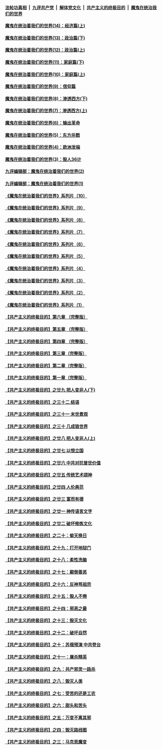 

####  [法轮功真相](../../../../basic/blob/master/README.md?t=10100838) &nbsp;|&nbsp; [九评共产党](../../../../9ping.md/blob/master/README.md?t=10100838) &nbsp;|&nbsp; [解体党文化](../../../../jtdwh.md/blob/master/README.md?t=10100838)  &nbsp;|&nbsp; [共产主义的终极目的](../../../../gczydzjmd.md/blob/master/README.md?t=10100838) &nbsp;|&nbsp; [魔鬼在统治我们的世界](../../../../mgztzwmdsj.md/blob/master/README.md?t=10100838) 

#### [魔鬼在统治着我们的世界(14)：经济篇(上)](../pages/nsc422/n10457370.md?t=10100838) 

#### [魔鬼在统治着我们的世界(13)：政治篇(下)](../pages/nsc422/n10448270.md?t=10100838) 

#### [魔鬼在统治着我们的世界(12)：政治篇(上)](../pages/nsc422/n10444576.md?t=10100838) 

#### [魔鬼在统治着我们的世界(11)：家庭篇(下)](../pages/nsc422/n10440961.md?t=10100838) 

#### [魔鬼在统治着我们的世界(10)：家庭篇(上)](../pages/nsc422/n10435448.md?t=10100838) 

#### [魔鬼在统治着我们的世界(9)：信仰篇](../pages/nsc422/n10432159.md?t=10100838) 

#### [魔鬼在统治着我们的世界(8)：渗透西方(下)](../pages/nsc422/n10429603.md?t=10100838) 

#### [魔鬼在统治着我们的世界(7)：渗透西方(上)](../pages/nsc422/n10426013.md?t=10100838) 

#### [魔鬼在统治着我们的世界(6)：输出革命](../pages/nsc422/n10421536.md?t=10100838) 

#### [魔鬼在统治着我们的世界(5)：东方杀戮](../pages/nsc422/n10417707.md?t=10100838) 

#### [魔鬼在统治着我们的世界(4)：欧洲发端](../pages/nsc422/n10414890.md?t=10100838) 

#### [魔鬼在统治着我们的世界(3)：毁人36计](../pages/nsc422/n10411583.md?t=10100838) 

#### [九评编辑部：魔鬼在统治着我们的世界(2)](../pages/nsc422/n10410036.md?t=10100838) 

#### [九评编辑部：魔鬼在统治着我们的世界(1)](../pages/nsc422/n10406825.md?t=10100838) 

#### [《魔鬼在统治着我们的世界》系列片（10）](../pages/nsc422/n12292670.md?t=10100838) 

#### [《魔鬼在统治着我们的世界》系列片（9）](../pages/nsc422/n12290859.md?t=10100838) 

#### [《魔鬼在统治着我们的世界》系列片（8）](../pages/nsc422/n12287445.md?t=10100838) 

#### [《魔鬼在统治着我们的世界》系列片（7）](../pages/nsc422/n12283425.md?t=10100838) 

#### [《魔鬼在统治着我们的世界》系列片（6）](../pages/nsc422/n12282314.md?t=10100838) 

#### [《魔鬼在统治着我们的世界》系列片（5）](../pages/nsc422/n12281419.md?t=10100838) 

#### [《魔鬼在统治着我们的世界》系列片（4）](../pages/nsc422/n12274024.md?t=10100838) 

#### [《魔鬼在统治着我们的世界》系列片（3）](../pages/nsc422/n12271322.md?t=10100838) 

#### [《魔鬼在统治着我们的世界》系列片（2）](../pages/nsc422/n12269049.md?t=10100838) 

#### [《魔鬼在统治着我们的世界》系列片（1）](../pages/nsc422/n12267575.md?t=10100838) 

#### [【共产主义的终极目的】第六章 （完整版）](../pages/nsc422/n11428913.md?t=10100838) 

#### [【共产主义的终极目的】第五章 （完整版）](../pages/nsc422/n11428912.md?t=10100838) 

#### [【共产主义的终极目的】第四章 （完整版）](../pages/nsc422/n11428907.md?t=10100838) 

#### [【共产主义的终极目的】第三章（完整版）](../pages/nsc422/n11428848.md?t=10100838) 

#### [【共产主义的终极目的】第二章（完整版）](../pages/nsc422/n11428831.md?t=10100838) 

#### [【共产主义的终极目的】第一章（完整版）](../pages/nsc422/n11417651.md?t=10100838) 

#### [【共产主义的终极目的】之廿九 把人变非人(下)](../pages/nsc422/n11344140.md?t=10100838) 

#### [【共产主义的终极目的】之三十二 结语](../pages/nsc422/n11360535.md?t=10100838) 

#### [【共产主义的终极目的】之三十一 末世景观](../pages/nsc422/n11351129.md?t=10100838) 

#### [【共产主义的终极目的】之三十 几成狼世界](../pages/nsc422/n11348280.md?t=10100838) 

#### [【共产主义的终极目的】之廿八 把人变非人(上)](../pages/nsc422/n11340492.md?t=10100838) 

#### [【共产主义的终极目的】之廿七 以恨立国](../pages/nsc422/n11336944.md?t=10100838) 

#### [【共产主义的终极目的】之廿六 中共对抗普世价值](../pages/nsc422/n11324785.md?t=10100838) 

#### [【共产主义的终极目的】之廿五 传统艺术颂神](../pages/nsc422/n11296396.md?t=10100838) 

#### [【共产主义的终极目的】之廿四 人伦典范](../pages/nsc422/n11296397.md?t=10100838) 

#### [【共产主义的终极目的】之廿三 富而有德](../pages/nsc422/n11283598.md?t=10100838) 

#### [【共产主义的终极目的】之廿一 神传语言文字](../pages/nsc422/n11263265.md?t=10100838) 

#### [【共产主义的终极目的】之廿二 破坏修炼文化](../pages/nsc422/n11245728.md?t=10100838) 

#### [【共产主义的终极目的】之二十：偷天换日](../pages/nsc422/n11238846.md?t=10100838) 

#### [【共产主义的终极目的】之十九：打开地狱门](../pages/nsc422/n11206376.md?t=10100838) 

#### [【共产主义的终极目的】之十八：柔性洗脑](../pages/nsc422/n11199994.md?t=10100838) 

#### [【共产主义的终极目的】之十七：颠倒善恶](../pages/nsc422/n11179782.md?t=10100838) 

#### [【共产主义的终极目的】之十六：反神骂祖宗](../pages/nsc422/n11166798.md?t=10100838) 

#### [【共产主义的终极目的】之十五：毁人不倦](../pages/nsc422/n11166792.md?t=10100838) 

#### [【共产主义的终极目的】之十四：邪恶之最](../pages/nsc422/n11150249.md?t=10100838) 

#### [【共产主义的终极目的】之十三：毁灭文化](../pages/nsc422/n11135227.md?t=10100838) 

#### [【共产主义的终极目的】之十二：破坏自然](../pages/nsc422/n11135214.md?t=10100838) 

#### [【共产主义的终极目的】之十：苏俄预演 中共登台](../pages/nsc422/n11118424.md?t=10100838) 

#### [【共产主义的终极目的】之十一：屠杀精英](../pages/nsc422/n11118442.md?t=10100838) 

#### [【共产主义的终极目的】之九：共产邪灵一路杀](../pages/nsc422/n11114139.md?t=10100838) 

#### [【共产主义的终极目的】之八：毁灭人类](../pages/nsc422/n11108503.md?t=10100838) 

#### [【共产主义的终极目的】之七：受苦的还是工农](../pages/nsc422/n11101809.md?t=10100838) 

#### [【共产主义的终极目的】之六：甜头和苦头](../pages/nsc422/n11096971.md?t=10100838) 

#### [【共产主义的终极目的】之五：万变不离其邪](../pages/nsc422/n11091285.md?t=10100838) 

#### [【共产主义的终极目的】之四：毁灭路线图](../pages/nsc422/n11086284.md?t=10100838) 

#### [【共产主义的终极目的】之三：马克思魔变](../pages/nsc422/n11061941.md?t=10100838) 

